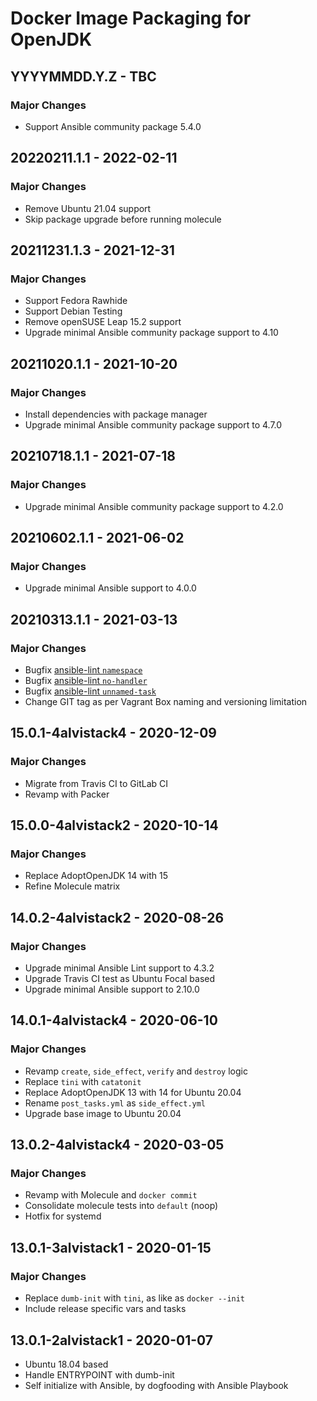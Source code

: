# Docker Image Packaging for OpenJDK

## YYYYMMDD.Y.Z - TBC

### Major Changes

  - Support Ansible community package 5.4.0

## 20220211.1.1 - 2022-02-11

### Major Changes

  - Remove Ubuntu 21.04 support
  - Skip package upgrade before running molecule

## 20211231.1.3 - 2021-12-31

### Major Changes

  - Support Fedora Rawhide
  - Support Debian Testing
  - Remove openSUSE Leap 15.2 support
  - Upgrade minimal Ansible community package support to 4.10

## 20211020.1.1 - 2021-10-20

### Major Changes

  - Install dependencies with package manager
  - Upgrade minimal Ansible community package support to 4.7.0

## 20210718.1.1 - 2021-07-18

### Major Changes

  - Upgrade minimal Ansible community package support to 4.2.0

## 20210602.1.1 - 2021-06-02

### Major Changes

  - Upgrade minimal Ansible support to 4.0.0

## 20210313.1.1 - 2021-03-13

### Major Changes

  - Bugfix [ansible-lint `namespace`](https://github.com/ansible-community/ansible-lint/pull/1451)
  - Bugfix [ansible-lint `no-handler`](https://github.com/ansible-community/ansible-lint/pull/1402)
  - Bugfix [ansible-lint `unnamed-task`](https://github.com/ansible-community/ansible-lint/pull/1413)
  - Change GIT tag as per Vagrant Box naming and versioning limitation

## 15.0.1-4alvistack4 - 2020-12-09

### Major Changes

  - Migrate from Travis CI to GitLab CI
  - Revamp with Packer

## 15.0.0-4alvistack2 - 2020-10-14

### Major Changes

  - Replace AdoptOpenJDK 14 with 15
  - Refine Molecule matrix

## 14.0.2-4alvistack2 - 2020-08-26

### Major Changes

  - Upgrade minimal Ansible Lint support to 4.3.2
  - Upgrade Travis CI test as Ubuntu Focal based
  - Upgrade minimal Ansible support to 2.10.0

## 14.0.1-4alvistack4 - 2020-06-10

### Major Changes

  - Revamp `create`, `side_effect`, `verify` and `destroy` logic
  - Replace `tini` with `catatonit`
  - Replace AdoptOpenJDK 13 with 14 for Ubuntu 20.04
  - Rename `post_tasks.yml` as `side_effect.yml`
  - Upgrade base image to Ubuntu 20.04

## 13.0.2-4alvistack4 - 2020-03-05

### Major Changes

  - Revamp with Molecule and `docker commit`
  - Consolidate molecule tests into `default` (noop)
  - Hotfix for systemd

## 13.0.1-3alvistack1 - 2020-01-15

### Major Changes

  - Replace `dumb-init` with `tini`, as like as `docker --init`
  - Include release specific vars and tasks

## 13.0.1-2alvistack1 - 2020-01-07

  - Ubuntu 18.04 based
  - Handle ENTRYPOINT with dumb-init
  - Self initialize with Ansible, by dogfooding with Ansible Playbook
